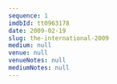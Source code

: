 ```yaml
---
sequence: 1
imdbId: tt0963178
date: 2009-02-19
slug: the-international-2009
medium: null
venue: null
venueNotes: null
mediumNotes: null
---
```


